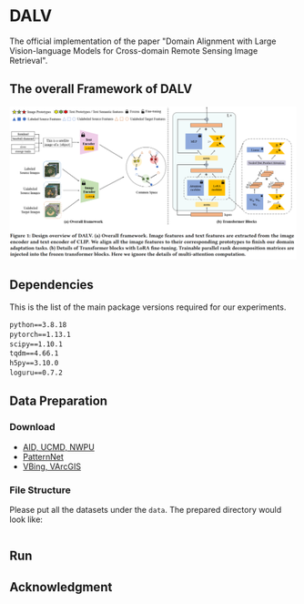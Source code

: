 # DALV

The official implementation of the paper "Domain Alignment with Large Vision-language Models for Cross-domain Remote Sensing Image Retrieval".

## The overall Framework of DALV
<p align="middle">
<img src="pics/framework.png" width="1000">
</p>

## Dependencies

This is the list of the main package versions required for our experiments.

```txt
python==3.8.18
pytorch==1.13.1
scipy==1.10.1
tqdm==4.66.1
h5py==3.10.0
loguru==0.7.2
```

## Data Preparation

### Download
* [AID, UCMD, NWPU](https://github.com/GeoRSAI/PCLUDA)
* [PatternNet](https://sites.google.com/view/zhouwx/dataset)
* [VBing, VArcGIS](https://faculty.csu.edu.cn/houdongyang/en/zdylm/198203/list/index.htm)

### File Structure
Please put all the datasets under the ```data```. The prepared directory would look like:
```

```

## Run


## Acknowledgment
